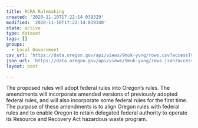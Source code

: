 ```yaml
---
title: RCRA Rulemaking
created: '2020-11-10T17:22:14.039329'
modified: '2020-11-10T17:22:14.039340'
state: active
type: dataset
tags: []
groups:
  - Local Government
csv_url: 'https://data.oregon.gov/api/views/9muk-yvng/rows.csv?accessType=DOWNLOAD'
json_url: 'https://data.oregon.gov/api/views/9muk-yvng/rows.json?accessType=DOWNLOAD'
layout: post

---
```

The proposed rules will adopt federal rules into Oregon’s rules. The amendments will incorporate amended versions of previously adopted federal rules, and will also incorporate some federal rules for the first time. The purpose of these amendments is to align Oregon rules with federal rules and to enable Oregon to retain delegated federal authority to operate its Resource and Recovery Act hazardous waste program.
